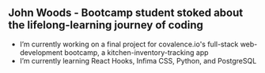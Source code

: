 ## John Woods - Bootcamp student stoked about the lifelong-learning journey of coding

- I’m currently working on a final project for covalence.io's full-stack web-development bootcamp, a kitchen-inventory-tracking app
- I’m currently learning React Hooks, Infima CSS, Python, and PostgreSQL

<!--
**jw00ds/jw00ds** is a ✨ _special_ ✨ repository because its `README.md` (this file) appears on your GitHub profile.

### John Woods
# Bootcamp student stoked about the lifelong-learning journey of coding

- 🔭 I’m currently working on a final project for covalence.io's full-stack web-development bootcamp
- 🌱 I’m currently learning React Hooks, Infima CSS, Python, and PostgreSQL
-->
